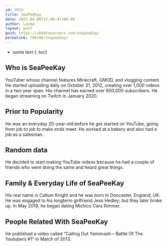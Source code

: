 ```yaml
---
id: 3913
title: SeaPeeKay
date: 2021-04-06T12:48:47+00:00
author: Laima
layout: post
guid: https://ukdataservers.com/seapeekay/
permalink: /04/06/seapeekay/
---
```


* some text
{: toc}


## Who is SeaPeeKay
                  
                  
                  
YouTuber whose channel features Minecraft, GMOD, and vlogging content. He started uploading daily on October 31, 2012, creating over 1,000 videos in a two year span. His channel has earned over 600,000 subscribers. He began streaming on Twitch in January 2020. 
                  
              
            
              
            
                
                
                
## Prior to Popularity
                  
                  
                  
He was an everyday 20-year-old before he got started on YouTube, going from job to job to make ends meet. He worked at a bakery and also had a job as a salesman. 
                  
              
            
              
            
                
                
                
## Random data
                  
                  
                  
He decided to start making YouTube videos because he had a couple of friends who were doing the same and heard great things. 
                  
              
            
              
            
                
                
                
## Family & Everyday Life of SeaPeeKay
                  
                  
                  
His real name is Callum Knight and he was born in Doncaster, England, UK. He was engaged to his longterm girlfriend Jess Hedley; but they later broke up. In May 2019, he began dating Michico Cara Rimmer.
                  
              
            
              
            
                
                
                
## People Related With SeaPeeKay
                  
                  
                  
He published a video called &#8220;Calling Out Yamimash &#8211; Battle Of The Youtubers #1&#8221; in March of 2013. 
                  
              
            
              
            
                
              
            
              
              
            
            
              
            
          
          
          
